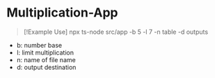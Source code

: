 ﻿# Multiplication-App
> [!Example Use] 
> npx ts-node src/app -b 5 -l 7 -n table -d outputs

- b: number base
- l: limit multiplication
- n: name of file name
- d: output destination 
